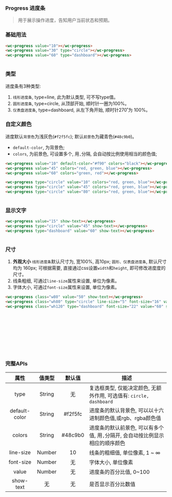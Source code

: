 ### Progress 进度条
> 用于展示操作进度，告知用户当前状态和预期。


### 基础用法
<style>.flex,.flex-free { display:flex;align-items:center } .flex > *,.flex-free > *{margin:0 16px}.flex > *{flex:1}.w80 {width:80px;}.w160 {width:160px;}.wh80 {width:80px;height:80px}.wh120 {width:120px;height:120px}</style>

```html
<wc-progress value="10"></wc-progress>
<wc-progress value="30" type="circle"></wc-progress>
<wc-progress value="60" type="dashboard"></wc-progress>
```

<section class="flex-free">
  <wc-progress class="w160" value="10"></wc-progress>
  <wc-progress value="30" type="circle"></wc-progress>
  <wc-progress value="60" type="dashboard"></wc-progress>
</section>



### 类型
进度条有3种类型:
1. `线形进度条`, type=line, 此为默认类型, 可不写type值。
2. `圆形进度条`, type=circle, 从顶部开始, 顺时针一圈为100%。
3. `仪表盘进度条`, type=dashboard, 从左下角开始, 顺时针270˚为 100%。


### 自定义颜色
进度默认`背景色`为浅灰色(`#f2f5fc`); 默认`前景色`为藏青色(`#48c9b0`)。
- `default-color`, 为背景色;
- `colors`, 为前景色, 可设置多个, 用`,`分隔, 会自动按比例使用相当的颜色值;

```html
<wc-progress value="10" default-color="#f90" colors="black"></wc-progress>
<wc-progress value="45" colors="red, green, blue"></wc-progress>
<wc-progress value="60" colors="green, red"></wc-progress>

<wc-progress type="circle" value="10" colors="red, green, blue"></wc-progress>
<wc-progress type="circle" value="45" colors="red, green, blue"></wc-progress>
<wc-progress type="circle" value="80" colors="red, green, blue"></wc-progress>
```

<section class="flex">
  <wc-progress value="10" default-color="#f90" colors="black"></wc-progress>
  <wc-progress value="45" colors="red, green, blue"></wc-progress>
  <wc-progress value="60" colors="green, red"></wc-progress>
</section>

<section class="flex-free">
  <wc-progress type="circle" value="10" colors="red, green, blue"></wc-progress>
  <wc-progress type="circle" value="45" colors="red, green, blue"></wc-progress>
  <wc-progress type="circle" value="80" colors="red, green, blue"></wc-progress>
</section>


### 显示文字
```html
<wc-progress value="15" show-text></wc-progress>
<wc-progress type="circle" value="45" show-text></wc-progress>
<wc-progress type="dashboard" value="60" show-text></wc-progress>
```

<section class="flex-free">
  <wc-progress class="w160" value="15" show-text></wc-progress>
  <wc-progress type="circle" value="45" show-text></wc-progress>
  <wc-progress type="dashboard" value="60" show-text></wc-progress>
</section>


### 尺寸
1. **外观大小**
  `线形进度条`默认尺寸为, 宽100%, 高10px; `圆形、仪表盘进度条`, 默认尺寸均为 160px;
  可根据需要, 直接通过css设置`width`和`height`, 即可修改进度度的尺寸。
2. 线条粗细, 可通过`line-size`属性来设置, 单位为像素。
3. 字体大小, 可通过`font-size`属性来设置, 单位为像素。


```html
<wc-progress class="w80" value="50" show-text></wc-progress>
<wc-progress class="wh80" type="circle" line-size="5" font-size="16" value="45" show-text></wc-progress>
<wc-progress class="wh120" type="dashboard" font-size="22" value="60" show-text></wc-progress>
```


<section class="flex-free">
  <wc-progress class="w80" value="50" show-text></wc-progress>
  <wc-progress class="wh80" type="circle" line-size="5" font-size="16" value="45" show-text></wc-progress>
  <wc-progress class="wh120" type="dashboard" font-size="22" value="60" show-text></wc-progress>
</section>



### 完整APIs

|  属性  |  值类型  |   默认值   |     描述   |
|  :-:  |   :-:   |   :-:   |     -   |
|  type  |  String  |  无   |   复选框类型, 仅能决定颜色, 无额外作用, 可选值有: `circle, dashboard`   |
|  default-color  |   String  |  #f2f5fc   |  进度条的默认背景色, 可以以十六进制颜色值,或rgb、rgba颜色值 |
|  colors  |   String  |   #48c9b0   |  进度条的默认前景色, 可以有多个值, 用`,`分隔开, 会自动按比例显示相应的顺序颜色 |
|  line-size  |   Number  |  10   |  线条的粗细值, 单位像素, 1 ~ ∞  |
|  font-size  |   Number  |  无   |  字体大小, 单位像素  |
|  value  |   Number  |  无   |  进度条的百分比值, 0~100  |
|  show-text  |   无  |  无   |  是否显示百分比数值 |
